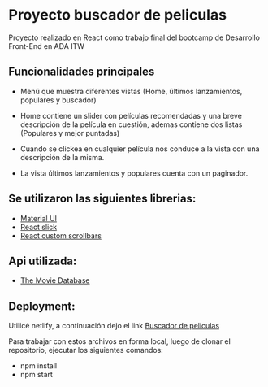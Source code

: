 # Proyecto buscador de peliculas

Proyecto realizado en React como trabajo final del bootcamp de Desarrollo Front-End en ADA ITW

## Funcionalidades principales
- Menú que muestra diferentes vistas (Home, últimos lanzamientos, populares y buscador)

- Home contiene un slider con películas recomendadas y una breve descripción de la película en cuestión, ademas contiene dos listas (Populares y mejor puntadas) 

- Cuando se clickea en cualquier película nos conduce a la vista con una descripción de la misma.

- La vista últimos lanzamientos y populares cuenta con un paginador.

## Se utilizaron las siguientes librerias:
- [Material UI](https://mui.com/)
- [React slick](https://react-slick.neostack.com/)
- [React custom scrollbars](https://www.npmjs.com/package/react-custom-scrollbars)

## Api utilizada:
- [The Movie Database](https://www.themoviedb.org/)

## Deployment:

Utilicé netlify, a continuación dejo el link  [Buscador de peliculas](https://app-movie-react.netlify.app/)

Para trabajar con estos archivos en forma local, luego de clonar el repositorio, ejecutar los siguientes comandos:

- npm install
- npm start

